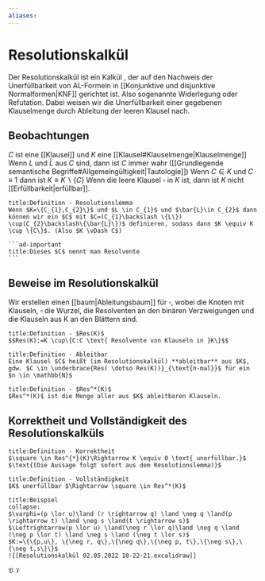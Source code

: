 ```yaml
---
aliases: 
---
```

$\newcommand{\f}[1]{\mathcal{#1}}\newcommand{\F}[1]{\mathfrak{#1}}\newcommand{\b}[1]{\mathbb{#1}}$
# Resolutionskalkül 
Der Resolutionskalkül ist ein Kalkül , der auf den Nachweis der Unerfüllbarkeit von AL-Formeln in [[Konjunktive und disjunktive Normalformen|KNF]] gerichtet ist. Also sogenannte Widerlegung oder Refutation.
Dabei weisen wir die Unerfüllbarkeit einer gegebenen Klauselmenge durch Ableitung der leeren Klausel nach.

## Beobachtungen
$C$ ist eine [[Klausel]] und $K$ eine [[Klausel#Klauselmenge|Klauselmenge]]
Wenn $L$ und $\bar{L}$ aus $C$ sind, dann ist $C$ immer wahr ([[Grundlegende semantische Begriffe#Allgemeingültigkeit|Tautologie]])
Wenn $C\in K$ und $C \equiv 1$ dann ist $K \equiv K \backslash \{C\}$
Wenn die leere Klausel $\square$ in $K$ ist, dann ist $K$ nicht [[Erfüllbarkeit|erfüllbar]].
````ad-abstract
title:Definition - Resolutionslemma
Wenn $K=\{C_{1},C_{2}\}$ und $L \in C_{1}$ und $\bar{L}\in C_{2}$ dann können wir ein $C$ mit $C=(C_{1}\backslash \{L\}) \cup(C_{2}\backslash\{\bar{L}\})$ definieren, sodass dann $K \equiv K \cup \{C\}$. (Also $K \vDash C$)

```ad-important
title:Dieses $C$ nennt man Resolvente
```

````

## Beweise im Resolutionskalkül
Wir erstellen einen [[baum|Ableitungsbaum]] für $\square$, wobei die Knoten mit Klauseln, $\square$ die Wurzel, die Resolventen an den binären Verzweigungen und die Klauseln aus K an den Blättern sind.

```ad-abstract
title:Definition - $Res(K)$
$$Res(K):=K \cup\{C:C \text{ Resolvente von Klauseln in }K\}$$
```

```ad-abstract
title:Definition - Ableitbar
Eine Klausel $C$ heißt (im Resolutionskalkül) **ableitbar** aus $K$, gdw. $C \in \underbrace{Res( \dotso Res(K))}_{\text{n-mal}}$ für ein $n \in \mathbb{N}$
```

```ad-abstract
title:Definition - $Res^*(K)$
$Res^*(K)$ ist die Menge aller aus $K$ ableitbaren Klauseln.
```

## Korrektheit und Vollständigkeit des Resolutionskalküls
```ad-info
title:Definition - Korrektheit
$\square \in Res^{*}(K)\Rightarrow K \equiv 0 \text{ unerfüllbar.}$
$\text{(Die Aussage folgt sofort aus dem Resolutionslemma)}$
```
```ad-abstract
title:Definition - Vollständigkeit
$K$ unerfüllbar $\Rightarrow \square \in Res^*(K)$
```

```ad-example
title:Beispiel
collapse:
$\varphi=(p \lor u)\land (r \rightarrow q) \land \neg q \land(p \rightarrow t) \land \neg s \land(t \rightarrow s)$
$\Leftrightarrow(p \lor u) \land(\neg r \lor q)\land \neg q \land (\neg p \lor t) \land \neg s \land (\neg t \lor s)$
$K:=\{\{p,u\}, \{\neg r, q\},\{\neg q\},\{\neg p, t\},\{\neg s\},\{\neg t,s\}\}$
![[Resolutionskalkül 02.05.2022 10-22-21.excalidraw]]
```

$\mathfrak{V}$
$\mathcal{V}$
